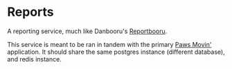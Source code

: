 # Reports
A reporting service, much like Danbooru's [Reportbooru](https://github.com/danbooru/reportbooru).

This service is meant to be ran in tandem with the primary [Paws Movin'](https://github.com/PawsMovin/PawsMovin) application.
It should share the same postgres instance (different database), and redis instance.
